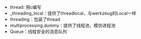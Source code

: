 - thread: 用c编写
- _threading_local：提供了threadlocal，与werkzeug的Local一样
- threading：包装了thread
- multiprocessing.dummy：提供了线程池，模仿进程池
- Queue：线程安全的消息队列